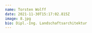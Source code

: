 ```yaml
---
name: Torsten Wolff
date: 2021-11-30T15:17:02.815Z
image: 8.jpg
bio: Dipl.-Ing. Landschaftsarchitektur
---
```


